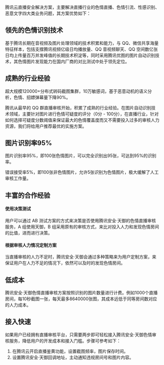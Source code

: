 腾讯云直播安全解决方案，主要解决直播行业的色情直播、色情引流、性感识别、恶意文字四大类业务问题，其方案优势如下：

## 领先的色情识别技术

基于腾讯长期在音视频及图片处理领域的技术积累和能力，与 QQ、微信共享海量特征样本，包括支撑腾讯视频亿级日均播放量、QQ 音视频聊天、QQ 空间数亿张日均上传量百万并发峰值的长期技术积淀等，同时采用腾讯优图的图片自动识别技术，其色情图片发现能力在国内厂商的对比测试中处于领先定位。

## 成熟的行业经验 
超大规模120000+分布式转码截图集群，10万敏感词，基于恶意动机的语义分析，色情、招嫖弹幕量下降90%。

腾讯从最早的 QQ 群直播审核开始，积累了成熟的行业经验。在图片自动识别技术领域，主要针对图片进行色情可疑度的评分（0分 - 100分），在直播行业，针对如何选择可疑度分数阈值来保证最大的色情覆盖度而又不需要投入过多的审核人力资源，我们将给用户推荐最优的实施方案。

## 图片识别率95%

图片识别率95%，即100张色情图片，可以完全识别出95张，可达到95%的识别率。

错误接受率5%，即100张非色情图片，允许5张识别为色情图片，极大缓解了人工审核工作量。

## 丰富的合作经验
#### 使用决策测试
用户可以通过 AB 测试方案的方式来决策是否使用腾讯安全·天御的色情直播审核服务，A 组使用天御，B 组采用原有的审核方式，来比对投入人力和发现色情房间的比值，进而进行决策。

#### 根据审核人力情况定制方案
当直播审核的人力不足时，腾讯安全·天御会通过多种策略来为用户定制方案，来保证用户在人力不足的情况下，依然可以及时的发现色情房间。

## 低成本

腾讯安全·天御色情直播审核方案按照识别的图片数量进行计费。例如1000个直播房间，每10秒截图一张，每天最多8640000张图，其成本远低于同等房间数对应的人力成本。

## 接入快速

如果用户已经拥有直播审核平台，只需要两步即可轻松接入腾讯安全·天御色情审核服务，降低用户的开发成本和接入门槛。步骤可参考如下：
1. 在腾讯云开启直播鉴黄功能，设置截图频率，图片保存时间。
2. 设置腾讯安全·天御回调地址，主动通知违规房间号和图片内容。
